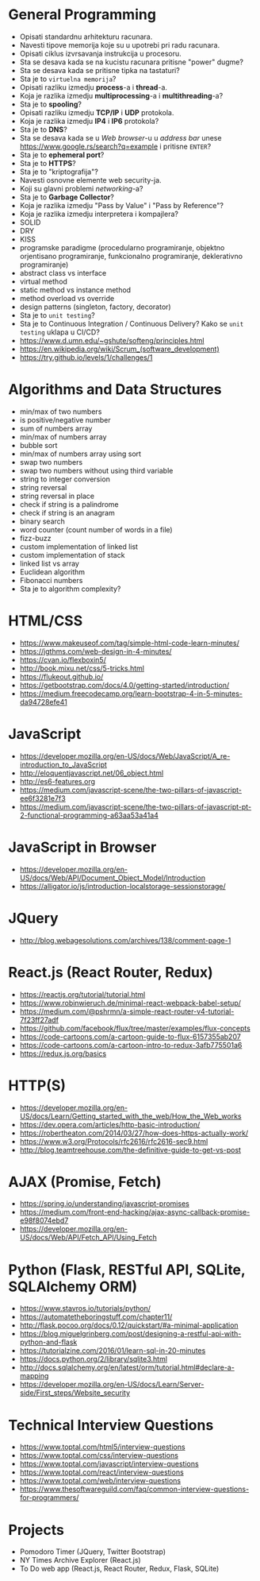 # General Programming
- Opisati standardnu arhitekturu racunara.
- Navesti tipove memorija koje su u upotrebi pri radu racunara.
- Opisati ciklus izvrsavanja instrukcija u procesoru.
- Sta se desava kada se na kucistu racunara pritisne "power" dugme?
- Sta se desava kada se pritisne tipka na tastaturi?
- Sta je to `virtuelna memorija`?
- Opisati razliku izmedju **process**-a i **thread**-a.
- Koja je razlika izmedju **multiprocessing**-a i **multithreading**-a?
- Sta je to **spooling**?
- Opisati razliku izmedju **TCP/IP** i **UDP** protokola.
- Koja je razlika izmedju **IP4** i **IP6** protokola?
- Sta je to **DNS**?
- Sta se desava kada se u _Web browser_-u u _address bar_ unese https://www.google.rs/search?q=example i pritisne `ENTER`?
- Sta je to **ephemeral port**?
- Sta je to **HTTPS**?
- Sta je to "kriptografija"?
- Navesti osnovne elemente web security-ja.
- Koji su glavni problemi _networking_-a?
- Sta je to **Garbage Collector**?
- Koja je razlika izmedju "Pass by Value" i "Pass by Reference"?
- Koja je razlika izmedju interpretera i kompajlera?
- SOLID
- DRY
- KISS
- programske paradigme (procedularno programiranje, objektno orjentisano programiranje, funkcionalno programiranje, deklerativno programiranje)
- abstract class vs interface
- virtual method
- static method vs instance method
- method overload vs override
- design patterns (singleton, factory, decorator)
- Sta je to `unit testing`?
- Sta je to Continuous Integration / Continuous Delivery? Kako se `unit testing` uklapa u CI/CD?
- https://www.d.umn.edu/~gshute/softeng/principles.html
- https://en.wikipedia.org/wiki/Scrum_(software_development)
- https://try.github.io/levels/1/challenges/1

# Algorithms and Data Structures
- min/max of two numbers
- is positive/negative number
- sum of numbers array
- min/max of numbers array
- bubble sort
- min/max of numbers array using sort
- swap two numbers
- swap two numbers without using third variable
- string to integer conversion
- string reversal
- string reversal in place
- check if string is a palindrome
- check if string is an anagram
- binary search
- word counter (count number of words in a file)
- fizz-buzz
- custom implementation of linked list
- custom implementation of stack
- linked list vs array
- Euclidean algorithm
- Fibonacci numbers
- Sta je to algorithm complexity?

# HTML/CSS
- https://www.makeuseof.com/tag/simple-html-code-learn-minutes/
- https://jgthms.com/web-design-in-4-minutes/
- https://cvan.io/flexboxin5/
- http://book.mixu.net/css/5-tricks.html
- https://flukeout.github.io/
- https://getbootstrap.com/docs/4.0/getting-started/introduction/
- https://medium.freecodecamp.org/learn-bootstrap-4-in-5-minutes-da94728efe41

# JavaScript
- https://developer.mozilla.org/en-US/docs/Web/JavaScript/A_re-introduction_to_JavaScript
- http://eloquentjavascript.net/06_object.html
- http://es6-features.org
- https://medium.com/javascript-scene/the-two-pillars-of-javascript-ee6f3281e7f3
- https://medium.com/javascript-scene/the-two-pillars-of-javascript-pt-2-functional-programming-a63aa53a41a4

# JavaScript in Browser
- https://developer.mozilla.org/en-US/docs/Web/API/Document_Object_Model/Introduction
- https://alligator.io/js/introduction-localstorage-sessionstorage/

# JQuery
- http://blog.webagesolutions.com/archives/138/comment-page-1

# React.js (React Router, Redux)
- https://reactjs.org/tutorial/tutorial.html
- https://www.robinwieruch.de/minimal-react-webpack-babel-setup/
- https://medium.com/@pshrmn/a-simple-react-router-v4-tutorial-7f23ff27adf
- https://github.com/facebook/flux/tree/master/examples/flux-concepts
- https://code-cartoons.com/a-cartoon-guide-to-flux-6157355ab207
- https://code-cartoons.com/a-cartoon-intro-to-redux-3afb775501a6
- https://redux.js.org/basics

# HTTP(S)
- https://developer.mozilla.org/en-US/docs/Learn/Getting_started_with_the_web/How_the_Web_works
- https://dev.opera.com/articles/http-basic-introduction/
- https://robertheaton.com/2014/03/27/how-does-https-actually-work/
- https://www.w3.org/Protocols/rfc2616/rfc2616-sec9.html
- http://blog.teamtreehouse.com/the-definitive-guide-to-get-vs-post

# AJAX (Promise, Fetch)
- https://spring.io/understanding/javascript-promises
- https://medium.com/front-end-hacking/ajax-async-callback-promise-e98f8074ebd7
- https://developer.mozilla.org/en-US/docs/Web/API/Fetch_API/Using_Fetch

# Python (Flask, RESTful API, SQLite, SQLAlchemy ORM)
- https://www.stavros.io/tutorials/python/
- https://automatetheboringstuff.com/chapter11/
- http://flask.pocoo.org/docs/0.12/quickstart/#a-minimal-application
- https://blog.miguelgrinberg.com/post/designing-a-restful-api-with-python-and-flask
- https://tutorialzine.com/2016/01/learn-sql-in-20-minutes
- https://docs.python.org/2/library/sqlite3.html
- http://docs.sqlalchemy.org/en/latest/orm/tutorial.html#declare-a-mapping
- https://developer.mozilla.org/en-US/docs/Learn/Server-side/First_steps/Website_security

# Technical Interview Questions
- https://www.toptal.com/html5/interview-questions
- https://www.toptal.com/css/interview-questions
- https://www.toptal.com/javascript/interview-questions
- https://www.toptal.com/react/interview-questions
- https://www.toptal.com/web/interview-questions
- https://www.thesoftwareguild.com/faq/common-interview-questions-for-programmers/

# Projects
- Pomodoro Timer (JQuery, Twitter Bootstrap)
- NY Times Archive Explorer (React.js)
- To Do web app (React.js, React Router, Redux, Flask, SQLite)